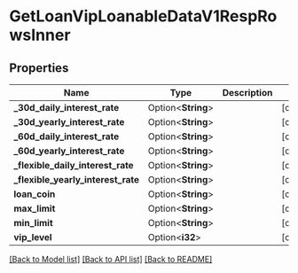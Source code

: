 # GetLoanVipLoanableDataV1RespRowsInner

## Properties

Name | Type | Description | Notes
------------ | ------------- | ------------- | -------------
**_30d_daily_interest_rate** | Option<**String**> |  | [optional]
**_30d_yearly_interest_rate** | Option<**String**> |  | [optional]
**_60d_daily_interest_rate** | Option<**String**> |  | [optional]
**_60d_yearly_interest_rate** | Option<**String**> |  | [optional]
**_flexible_daily_interest_rate** | Option<**String**> |  | [optional]
**_flexible_yearly_interest_rate** | Option<**String**> |  | [optional]
**loan_coin** | Option<**String**> |  | [optional]
**max_limit** | Option<**String**> |  | [optional]
**min_limit** | Option<**String**> |  | [optional]
**vip_level** | Option<**i32**> |  | [optional]

[[Back to Model list]](../README.md#documentation-for-models) [[Back to API list]](../README.md#documentation-for-api-endpoints) [[Back to README]](../README.md)


